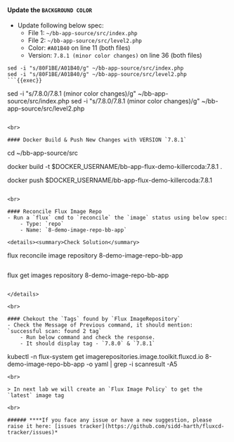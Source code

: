 #### Update the `BACKGROUND COLOR`
- Update following below spec:
    - File 1: `~/bb-app-source/src/index.php`
    - File 2: `~/bb-app-source/src/level2.php`
    - Color: `#A01B40` on line 11 (both files)
    - Version: `7.8.1 (minor color changes)` on line 36 (both files)

```
sed -i "s/80F1BE/A01B40/g" ~/bb-app-source/src/index.php
sed -i "s/80F1BE/A01B40/g" ~/bb-app-source/src/level2.php
```{{exec}}

```
sed -i "s/7.8.0/7.8.1 (minor color changes)/g" ~/bb-app-source/src/index.php
sed -i "s/7.8.0/7.8.1 (minor color changes)/g" ~/bb-app-source/src/level2.php
```{{exec}}

<br>

#### Docker Build & Push New Changes with VERSION `7.8.1`

```
cd ~/bb-app-source/src

docker build -t $DOCKER_USERNAME/bb-app-flux-demo-killercoda:7.8.1 .

docker push $DOCKER_USERNAME/bb-app-flux-demo-killercoda:7.8.1
```{{exec}}

<br>

#### Reconcile Flux Image Repo
- Run a `flux` cmd to `reconcile` the `image` status using below spec:
    - Type: `repo`
    - Name: `8-demo-image-repo-bb-app`

<details><summary>Check Solution</summary>

```
flux reconcile image repository 8-demo-image-repo-bb-app
```{{exec}}

```
flux get images repository 8-demo-image-repo-bb-app
```{{exec}}

</details>

<br>

#### Chekout the `Tags` found by `Flux ImageRepository`
- Check the Message of Previous command, it should mention: `successful scan: found 2 tag`
    - Run below command and check the response.
    - It should display tag - `7.8.0` & `7.8.1`

```
kubectl -n flux-system get imagerepositories.image.toolkit.fluxcd.io 8-demo-image-repo-bb-app -o yaml | grep -i scanresult -A5
```{{exec}}
<br>

> In next lab we will create an `Flux Image Policy` to get the `latest` image tag

<br>

###### ****If you face any issue or have a new suggestion, please raise it here: [issues tracker](https://github.com/sidd-harth/fluxcd-tracker/issues)*